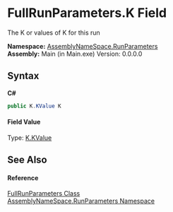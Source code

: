 # FullRunParameters.K Field
 

The K or values of K for this run

**Namespace:**&nbsp;<a href="4763cf1c-e4af-43c5-78fe-6f03f6e2281f">AssemblyNameSpace.RunParameters</a><br />**Assembly:**&nbsp;Main (in Main.exe) Version: 0.0.0.0

## Syntax

**C#**<br />
``` C#
public K.KValue K
```


#### Field Value
Type: <a href="f41347d1-d86e-076b-113f-ad2f11fcedeb">K.KValue</a>

## See Also


#### Reference
<a href="f2583f92-6d48-57aa-74d4-e42cc4a80790">FullRunParameters Class</a><br /><a href="4763cf1c-e4af-43c5-78fe-6f03f6e2281f">AssemblyNameSpace.RunParameters Namespace</a><br />